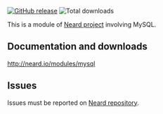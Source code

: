 [![GitHub release](https://img.shields.io/github/release/crazy-max/neard-bin-mysql.svg?style=flat-square)](https://github.com/crazy-max/neard-bin-mysql/releases/latest)
![Total downloads](https://img.shields.io/github/downloads/crazy-max/neard-bin-mysql/total.svg?style=flat-square)

This is a module of [Neard project](https://github.com/crazy-max/neard) involving MySQL.

## Documentation and downloads

http://neard.io/modules/mysql

## Issues

Issues must be reported on [Neard repository](https://github.com/crazy-max/neard/issues).
